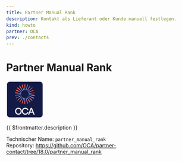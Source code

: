 ```yaml
---
title: Partner Manual Rank
description: Kontakt als Lieferant oder Kunde manuell festlegen.
kind: howto
partner: OCA
prev: ./contacts
---
```


# Partner Manual Rank

![icon_oca_app](attachments/icon_oca_app.png)

{{ $frontmatter.description }}

Technischer Name: `partner_manual_rank`\
Repository: <https://github.com/OCA/partner-contact/tree/18.0/partner_manual_rank>
